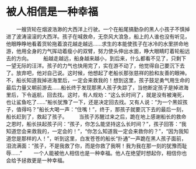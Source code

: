 # 被人相信是一种幸福
　　一艘货轮在烟波浩渺的大西洋上行驶。一个在船尾搞勤杂的黑人小孩子不慎掉进了波涛滚滚的大西洋。孩子在喊救命，无奈风大浪急，船上的人谁也没有听见，他眼睁睁地看着货轮拖着浪花越走越远……求生的本能使孩子在冰冷的水里拼命地游，他用全身的力气挥动着瘦小的双臂，努力使头伸出水面，睁大眼睛盯着轮船远去的方向。 
　　船越走越远，船身越来越小，到后来，什么都看不见了，只剩下一望无际的汪洋。孩子的力气也快用完了，实在游不动了，他觉得自己要沉下去了。放弃吧，他对自己说。这时候，他想起了老船长那张慈祥的脸和友善的眼神。不，船长知道我掉进海里后，一定会来救我的！想到这里，孩子鼓足勇气用生命的最后力量又朝前游去……船长终于发现那黑人孩子失踪了，当他断定孩子是掉进海里后，下令返航，回去找。这时，有人规劝：“这么长时间了，就是没有被淹死，也让鲨鱼吃了……”船长犹豫了一下，还是决定回去找。又有人说：“为一个黑奴孩子，值得吗？”船长大喝一声：“住嘴！”，终于，那孩子就要沉下去的最后一刻，船长赶到了，救起了孩子。 
　　当孩子苏醒过来之后，跪在地上感谢船长的救命之恩时，船长扶起孩子问：“孩子，你怎么能坚持这么长时间？”，孩子回答：“我知道您会来救我的，一定会的！”，“你怎么知道我一定会来救你的？”，“因为我知道您是那样的人！”，听到这里，白发苍苍的船长“扑通”一声跪在黑人孩子面前，泪流满面：“孩子，不是我救了你，而是你救了我啊！我为我在那一刻的犹豫而耻辱……” 
　　一个人能被他人相信也是一种幸福。他人在绝望时想起你，相信你也会给予拯救更是一种幸福。
 
